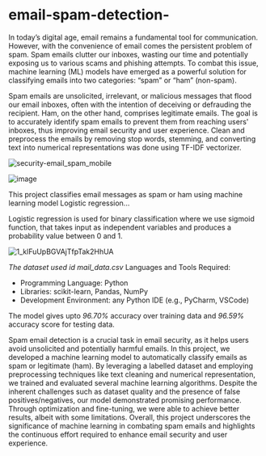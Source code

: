 # email-spam-detection-
In today’s digital age, email remains a fundamental tool for communication. However, with the convenience of email comes the persistent problem of spam. Spam emails clutter our inboxes, wasting our time and potentially exposing us to various scams and phishing attempts. To combat this issue, machine learning (ML) models have emerged as a powerful solution for classifying emails into two categories: “spam” or “ham” (non-spam).

Spam emails are unsolicited, irrelevant, or malicious messages that flood our email inboxes, often with the intention of deceiving or defrauding the recipient. Ham, on the other hand, comprises legitimate emails.
The goal is to accurately identify spam emails to prevent them from reaching users' inboxes, thus improving email security and user experience.
Clean and preprocess the emails by removing stop words, stemming, and converting text into numerical representations was done using TF-IDF vectorizer.

![security-email_spam_mobile](https://github.com/ShrishtiSingh26/email-spam-detection-/assets/142707684/5b1357b2-0316-4463-af58-303be27b1957)


![image](https://github.com/ShrishtiSingh26/email-spam-detection-/assets/142707684/45e77015-2cba-451d-8066-22f80c1992bf)

This project classifies email messages as spam or ham using machine learning model Logistic regression...

Logistic regression is used for binary classification where we use sigmoid function, that takes input as independent variables and produces a probability value between 0 and 1.

![1_klFuUpBGVAjTfpTak2HhUA](https://github.com/ShrishtiSingh26/email-spam-detection-/assets/142707684/3a995b65-2a50-4b74-a9d6-68eda1661a29)

*The dataset used id mail_data.csv* 
Languages and Tools Required:
   - Programming Language: Python
   - Libraries: scikit-learn, Pandas, NumPy
   - Development Environment: any Python IDE (e.g., PyCharm, VSCode)


The model gives upto *96.70%* accuracy over training data and *96.59%* accuracy score for testing data.

Spam email detection is a crucial task in email security, as it helps users avoid unsolicited and potentially harmful emails. In this project, we developed a machine learning model to automatically classify emails as spam or legitimate (ham). By leveraging a labelled dataset and employing preprocessing techniques like text cleaning and numerical representation, we trained and evaluated several machine learning algorithms. Despite the inherent challenges such as dataset quality and the presence of false positives/negatives, our model demonstrated promising performance. Through optimization and fine-tuning, we were able to achieve better results, albeit with some limitations. Overall, this project underscores the significance of machine learning in combating spam emails and highlights the continuous effort required to enhance email security and user experience.
